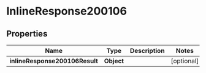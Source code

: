 # InlineResponse200106

## Properties
Name | Type | Description | Notes
------------ | ------------- | ------------- | -------------
**inlineResponse200106Result** | **Object** |  |  [optional]
